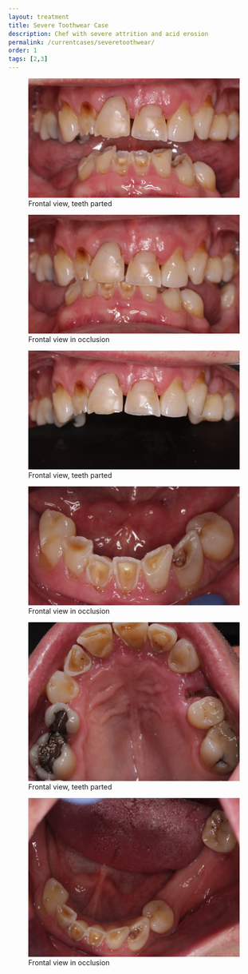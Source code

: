 ```yaml
---
layout: treatment
title: Severe Toothwear Case
description: Chef with severe attrition and acid erosion
permalink: /currentcases/severetoothwear/
order: 1
tags: [2,3]
---
```


<div class="row">
  <div class="col-md-6">
    <figure class="figure">
      <img src="/images/rk/1.jpg" class="figure-img img-fluid rounded" alt="...">
      <figcaption class="figure-caption text-center">Frontal view, teeth parted</figcaption>
    </figure>

  </div>

  <div class="col-md-6">
    <figure class="figure">
      <img src="/images/rk/2.jpg" class="figure-img img-fluid rounded" alt="...">
      <figcaption class="figure-caption text-center">Frontal view in occlusion</figcaption>
    </figure>

  </div>

</div>

<div class="row">
  <div class="col-md-6">
    <figure class="figure">
      <img src="/images/rk/3.jpg" class="figure-img img-fluid rounded" alt="...">
      <figcaption class="figure-caption text-center">Frontal view, teeth parted</figcaption>
    </figure>

  </div>

  <div class="col-md-6">
    <figure class="figure">
      <img src="/images/rk/4.jpg" class="figure-img img-fluid rounded" alt="...">
      <figcaption class="figure-caption text-center">Frontal view in occlusion</figcaption>
    </figure>

  </div>

</div>


<div class="row">
  <div class="col-md-6">
    <figure class="figure">
      <img src="/images/rk/5.jpg" class="figure-img img-fluid rounded" alt="...">
      <figcaption class="figure-caption text-center">Frontal view, teeth parted</figcaption>
    </figure>

  </div>

  <div class="col-md-6">
    <figure class="figure">
      <img src="/images/rk/6.jpg" class="figure-img img-fluid rounded" alt="...">
      <figcaption class="figure-caption text-center">Frontal view in occlusion</figcaption>
    </figure>

  </div>

</div>
